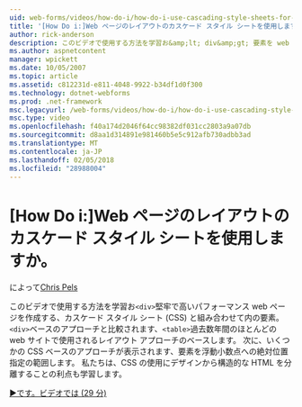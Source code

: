 ```yaml
---
uid: web-forms/videos/how-do-i/how-do-i-use-cascading-style-sheets-for-web-page-layout
title: '[How Do i:]Web ページのレイアウトのカスケード スタイル シートを使用しますか。 | Microsoft Docs'
author: rick-anderson
description: このビデオで使用する方法を学習お&amp;lt; div&amp;gt; 要素を web p、堅牢で高いパフォーマンスを作成する、カスケード スタイル シート (CSS) と組み合わせてしています.
ms.author: aspnetcontent
manager: wpickett
ms.date: 10/05/2007
ms.topic: article
ms.assetid: c812231d-e811-4048-9922-b34df1d0f300
ms.technology: dotnet-webforms
ms.prod: .net-framework
msc.legacyurl: /web-forms/videos/how-do-i/how-do-i-use-cascading-style-sheets-for-web-page-layout
msc.type: video
ms.openlocfilehash: f40a174d2046f64cc98382df031cc2803a9a07db
ms.sourcegitcommit: d8aa1d314891e981460b5e5c912afb730adbb3ad
ms.translationtype: MT
ms.contentlocale: ja-JP
ms.lasthandoff: 02/05/2018
ms.locfileid: "28988004"
---
```

<a name="how-do-i-use-cascading-style-sheets-for-web-page-layout"></a>[How Do i:]Web ページのレイアウトのカスケード スタイル シートを使用しますか。
====================
によって[Chris Pels](https://twitter.com/chrispels)

このビデオで使用する方法を学習お`<div>`堅牢で高いパフォーマンス web ページを作成する、カスケード スタイル シート (CSS) と組み合わせて内の要素。 `<div>`ベースのアプローチと比較されます、`<table>`過去数年間のほとんどの web サイトで使用されるレイアウト アプローチのベースします。 次に、いくつかの CSS ベースのアプローチが表示されます、要素を浮動小数点への絶対位置指定の範囲します。 私たちは、CSS の使用にデザインから構造的な HTML を分離することの利点も学習します。

[&#9654;です。ビデオでは (29 分)](https://channel9.msdn.com/Blogs/ASP-NET-Site-Videos/how-do-i-use-cascading-style-sheets-for-web-page-layout)
